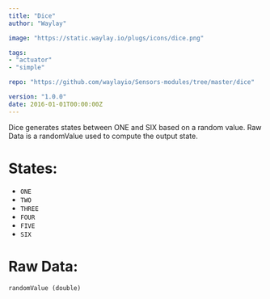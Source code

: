 ```yaml
---
title: "Dice"
author: "Waylay"

image: "https://static.waylay.io/plugs/icons/dice.png"

tags:
- "actuator"
- "simple"

repo: "https://github.com/waylayio/Sensors-modules/tree/master/dice"

version: "1.0.0"
date: 2016-01-01T00:00:00Z
---
```


Dice generates states between ONE and SIX based on a random value.
Raw Data is a randomValue used to compute the output state.

# States:

- `ONE`
- `TWO`
- `THREE`
- `FOUR`
- `FIVE`
- `SIX`

# Raw Data:

`randomValue (double)`
